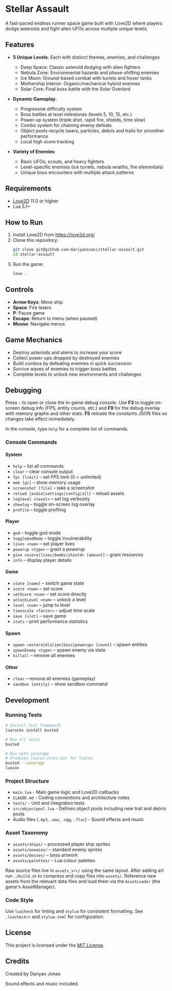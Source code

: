# Stellar Assault

A fast-paced endless runner space game built with Love2D where players dodge asteroids and fight alien UFOs across multiple unique levels.

## Features

- **5 Unique Levels**: Each with distinct themes, enemies, and challenges
  - Deep Space: Classic asteroid dodging with alien fighters
  - Nebula Zone: Environmental hazards and phase-shifting enemies
  - Ice Moon: Ground-based combat with turrets and hover tanks
  - Mothership Interior: Organic/mechanical hybrid enemies
  - Solar Core: Final boss battle with the Solar Overlord

- **Dynamic Gameplay**:
  - Progressive difficulty system
  - Boss battles at level milestones (levels 5, 10, 15, etc.)
  - Power-up system (triple shot, rapid fire, shields, time slow)
  - Combo system for chaining enemy defeats
  - Object pools recycle lasers, particles, debris and trails for smoother performance
  - Local high score tracking

- **Variety of Enemies**:
  - Basic UFOs, scouts, and heavy fighters
  - Level-specific enemies (ice turrets, nebula wraiths, fire elementals)
  - Unique boss encounters with multiple attack patterns

## Requirements

- [Love2D](https://love2d.org/) 11.0 or higher
- Lua 5.1+

## How to Run

1. Install Love2D from https://love2d.org/
2. Clone this repository:
   ```bash
   git clone git@github.com:dariyanisacc/stellar-assault.git
   cd stellar-assault
   ```
3. Run the game:
   ```bash
   love .
   ```

## Controls

- **Arrow Keys**: Move ship
- **Space**: Fire lasers
- **P**: Pause game
- **Escape**: Return to menu (when paused)
- **Mouse**: Navigate menus

## Game Mechanics

- Destroy asteroids and aliens to increase your score
- Collect power-ups dropped by destroyed enemies
- Build combos by defeating enemies in quick succession
- Survive waves of enemies to trigger boss battles
- Complete levels to unlock new environments and challenges

## Debugging

Press `~` to open or close the in-game debug console. Use **F3** to toggle
on-screen debug info (FPS, entity counts, etc.) and **F9** for the debug overlay
with memory graphs and other stats. **F5** reloads the constants JSON files so
changes take effect immediately.

In the console, type `help` for a complete list of commands.

### Console Commands

#### System
- `help` &ndash; list all commands
- `clear` &ndash; clear console output
- `fps [limit]` &ndash; set FPS limit (0 = unlimited)
- `mem [gc]` &ndash; show memory usage
- `screenshot [file]` &ndash; take a screenshot
- `reload [audio|settings|config|all]` &ndash; reload assets
- `loglevel <level>` &ndash; set log verbosity
- `showlog` &ndash; toggle on-screen log overlay
- `profile` &ndash; toggle profiling

#### Player
- `god` &ndash; toggle god mode
- `toggleGodMode` &ndash; toggle invulnerability
- `lives <num>` &ndash; set player lives
- `powerup <type>` &ndash; grant a powerup
- `give <score|lives|bombs|shield> [amount]` &ndash; grant resources
- `info` &ndash; display player details

#### Game
- `state [name]` &ndash; switch game state
- `score <num>` &ndash; set score
- `setScore <num>` &ndash; set score directly
- `unlockLevel <num>` &ndash; unlock a level
- `level <num>` &ndash; jump to level
- `timescale <factor>` &ndash; adjust time scale
- `save [slot]` &ndash; save game
- `stats` &ndash; print performance statistics

#### Spawn
- `spawn <asteroid|alien|boss|powerup> [count]` &ndash; spawn entities
- `spawnEnemy <type>` &ndash; spawn enemy via state
- `killall` &ndash; remove all enemies

#### Other
- `clear` &ndash; remove all enemies (gameplay)
- `sandbox [entity]` &ndash; show sandbox command

## Development

### Running Tests

```bash
# Install test framework
luarocks install busted

# Run all tests
busted

# Run with coverage
# Produces luacov.stats.out for luacov
busted --coverage
luacov
```

### Project Structure

- `main.lua` - Main game logic and Love2D callbacks
- `CLAUDE.md` - Coding conventions and architecture notes
- `tests/` - Unit and integration tests
- `src/objectpool.lua` - Defines object pools including new trail and debris pools
- Audio files (`.mp3`, `.wav`, `.ogg`, `.flac`) - Sound effects and music

### Asset Taxonomy

- `assets/ships/` – processed player ship sprites
- `assets/enemies/` – standard enemy sprites
- `assets/bosses/` – boss artwork
- `assets/palettes/` – Lua colour palettes

Raw source files live in `assets_src/` using the same layout. After adding art
run `./build.sh` to compress and copy files into `assets/`. Reference new
assets from the relevant data files and load them via the `AssetLoader`
(the game's AssetManager).

### Code Style
Use `luacheck` for linting and `stylua` for consistent formatting. See `.luacheckrc` and `stylua.toml` for configuration.

## License

This project is licensed under the [MIT License](LICENSE).

## Credits

Created by Dariyan Jones

Sound effects and music included.
